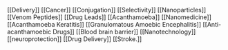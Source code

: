 [[Delivery]]
[[Cancer]]
[[Conjugation]]
[[Selectivity]]
[[Nanoparticles]]
[[Venom Peptides]]
[[Drug Leads]]
[[Acanthamoeba]]
[[Nanomedicine]]
[[Acanthamoeba Keratitis]]
[[Granulomatous Amoebic Encephalitis]]
[[Anti-acanthamoebic Drugs]]
[[Blood brain barrier]]
[[Nanotechnology]]
[[neuroprotection]]
[[Drug Delivery]]
[[Stroke.]]

